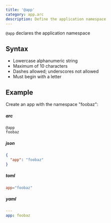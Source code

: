 ```yaml
---
title: '@app'
category: app.arc
description: Define the application namespace
---
```


`@app` declares the application namespace

## Syntax

- Lowercase alphanumeric string
- Maximum of 10 characters
- Dashes allowed; underscores not allowed
- Must begin with a letter

## Example

Create an app with the namespace "foobaz":

<arc-viewer default-tab=arc>
<div slot=contents>
<arc-tab label=arc>
<h5>arc</h5>
<div slot=content>

```arc
@app
foobaz
```
</div>
</arc-tab>

<arc-tab label=json>
<h5>json</h5>
<div slot="content">

```json
{
  "app": "foobaz"
}
```
</div>
</arc-tab>

<arc-tab label=toml>
<h5>toml</h5>
<div slot=content>

```toml
app="foobaz"
```
</div>
</arc-tab>

<arc-tab label=yaml>
<h5>yaml</h5>
<div slot="content">

```yaml
---
app: foobaz
```
</div>
</arc-tab>

</div>
</arc-viewer>
